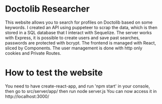 # Doctolib Researcher

This website allows you to search for profiles on Doctolib based on some keywords. 
I created an API using puppeteer to scrap the data, which is then stored in a SQL database that I interact with Sequelize.
The server works with Express, it is possible to create users and save past searches, passwords are protected with bcrypt.
The frontend is managed with React, sliced by Components.
The user management is done with http only cookies and Private Routes. 

# How to test the website

You need to have create-react-app, and run 'npm start' in your console,
then go to src/server/app/ then run node server.js
You can now access it in http://localhost:3000/
